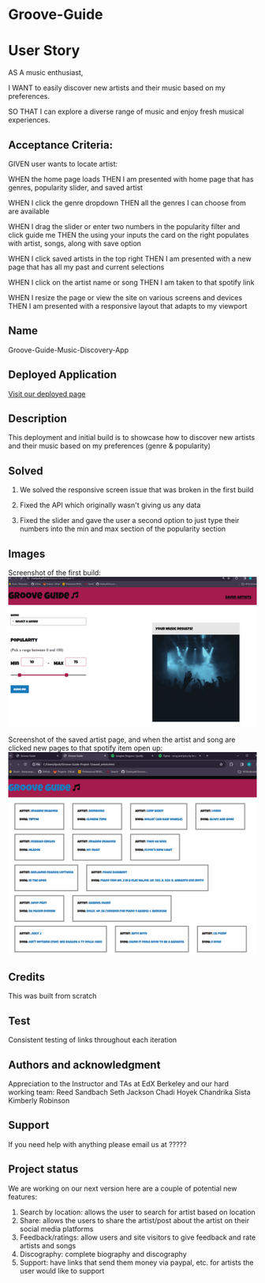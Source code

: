# Groove-Guide

# User Story
AS A music enthusiast,

I WANT to easily discover new artists and their music based on my preferences.

SO THAT I can explore a diverse range of music and enjoy fresh musical experiences.


## Acceptance Criteria: 
GIVEN user wants to locate artist:

WHEN the home page loads
    THEN I am presented with home page that has genres, popularity slider, and saved artist

WHEN I click the genre dropdown
    THEN all the genres I can choose from are available 

WHEN I drag the slider or enter two numbers in the popularity filter and click guide me
    THEN the using your inputs the card on the right populates with artist, songs, along with save option

WHEN I click saved artists in the top right
    THEN I am presented with a new page that has all my past and current selections

WHEN I click on the artist name or song
    THEN I am taken to that spotify link

WHEN I resize the page or view the site on various screens and devices
    THEN I am presented with a responsive layout that adapts to my viewport


## Name
Groove-Guide-Music-Discovery-App


## Deployed Application
[Visit our deployed page](https://chadoyek.github.io/Groove-Guide-Project-1/)


## Description
This deployment and initial build is to showcase how to discover new artists and their music based on my preferences (genre & popularity)


## Solved
1. We solved the responsive screen issue that was broken in the first build

2. Fixed the API which originally wasn't giving us any data

3. Fixed the slider and gave the user a second option to just type their numbers into the min and max section of the popularity section


## Images
Screenshot of the first build:
![My Portfolio Initial Build](./assets/images/Groove%20Guide%20Initial%20Build%2020240324.png)


Screenshot of the saved artist page, and when the artist and song are clicked new pages to that spotify item open up: 
![Showing each artist in their own cards](./assets/images/Groove%20Grove%20Saved%20Artists%2020240324.png)


## Credits
This was built from scratch


## Test
Consistent testing of links throughout each iteration


## Authors and acknowledgment
Appreciation to the Instructor and TAs at EdX Berkeley and our hard working team: 
Reed Sandbach
Seth Jackson
Chadi Hoyek
Chandrika Sista
Kimberly Robinson


## Support
If you need help with anything please email us at ?????


## Project status
We are working on our next version here are a couple of potential new features:
1. Search by location: allows the user to search for artist based on location
2. Share: allows the users to share the artist/post about the artist on their social media platforms
3. Feedback/ratings: allow users and site visitors to give feedback and rate artists and songs
4. Discography: complete biography and discography
5. Support: have links that send them money via paypal, etc. for artists the user would like to support